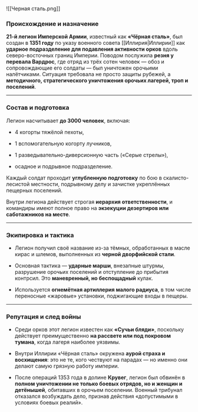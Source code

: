 ![[Черная сталь.png]]
###  **Происхождение и назначение**

**21-й легион Имперской Армии**, известный как **«Чёрная сталь»**, был создан в **1351 году** по указу военного совета [[Иллирия|Иллирии]] как **ударное подразделение для подавления активности орков** вдоль северо-восточных границ Империи. Поводом послужила **резня у перевала Вардрос**, где отряд из трёх сотен человек — обоз и сопровождающие его солдаты — был уничтожен орочьими налётчиками. 
Ситуация требовала не просто защиты рубежей, а **методичного, стратегического уничтожения орочьих лагерей, троп и поселений**.

---

###  **Состав и подготовка**

Легион насчитывает **до 3000 человек**, включая:

- 4 когорты тяжёлой пехоты,

- 1 вспомогательную когорту лучников,

- 1 разведывательно-диверсионную часть («Серые стрелы»),

- осадное и подрывное подразделение.

 Каждый солдат проходит **углубленную подготовку** по бою в скалисто-лесистой местности, подрывному делу и зачистке укреплённых пещерных поселений.

Внутри легиона действует строгая **иерархия ответственности**, и командиры имеют полное право на **экзекуции дезертиров или саботажников на месте**.


---

###  **Экипировка и тактика**

- Легион получил своё название из-за тёмных, обработанных в масле кирас и шлемов, выполненных из **черной дворфийской стали**.

- Основная тактика — **ударные марши**, внезапные штурмы, разрушение орочьих поселений и отступление до прибытия контрсил. Это **маневренный, но беспощадный** кулак.

- Используется **огнемётная артиллерия малого радиуса**, в том числе переносные «жаровые» установки, поджигающие входы в пещеры.


---

###  **Репутация и след войны**

- Среди орков этот легион известен как **«Сучьи бляди»**, поскольку действует преимущественно **на рассвете или под покровом тумана**, когда лагеря наиболее уязвимы.
    
- Внутри Иллирии «Чёрная сталь» окружена **аурой страха и восхищения**: это не те, кого чествуют на парадах — но именно они делают самую грязную работу империи.
    
- После операций 1353 года в долине **Крувег**, легион был обвинён в **полном уничтожении не только боевых отрядов, но и женщин и детёнышей**, обитавших в орочьем поселении. Военный трибунал отказался возбуждать дело, признав действия «допустимыми в условиях боевых реалий».